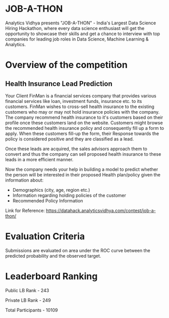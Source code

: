 # JOB-A-THON

Analytics Vidhya presents "JOB-A-THON" - India's Largest Data Science Hiring Hackathon, where every data science enthusiast will get the opportunity to showcase their skills and get a chance to interview with top companies for leading job roles in Data Science, Machine Learning & Analytics. 

# Overview of the competition

## Health Insurance Lead Prediction

Your Client FinMan is a financial services company that provides various financial services like loan, investment funds, insurance etc. to its customers. FinMan wishes to cross-sell health insurance to the existing customers who may or may not hold insurance policies with the company. The company recommend health insurance to it's customers based on their profile once these customers land on the website. Customers might browse the recommended health insurance policy and consequently fill up a form to apply. When these customers fill-up the form, their Response towards the policy is considered positive and they are classified as a lead.

Once these leads are acquired, the sales advisors approach them to convert and thus the company can sell proposed health insurance to these leads in a more efficient manner.

Now the company needs your help in building a model to predict whether the person will be interested in their proposed Health plan/policy given the information about:

* Demographics (city, age, region etc.) <br/>
* Information regarding holding policies of the customer <br/>
* Recommended Policy Information <br/>

Link for Reference: https://datahack.analyticsvidhya.com/contest/job-a-thon/

# Evaluation Criteria

Submissions are evaluated on area under the ROC curve between the predicted probability and the observed target.

# Leaderboard Ranking

Public LB Rank - 243

Private LB Rank - 249

Total Participants - 10109
